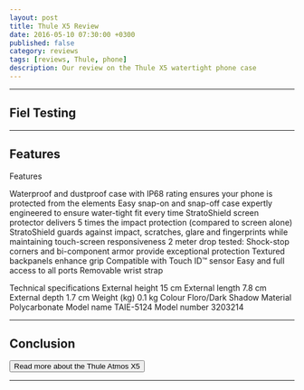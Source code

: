 ```yaml
---
layout: post
title: Thule X5 Review
date: 2016-05-10 07:30:00 +0300
published: false
category: reviews
tags: [reviews, Thule, phone]
description: Our review on the Thule X5 watertight phone case
---
```


---

## Fiel Testing

---

## Features

Features

Waterproof and dustproof case with IP68 rating ensures your phone is protected from the elements
Easy snap-on and snap-off case expertly engineered to ensure water-tight fit every time
StratoShield screen protector delivers 5 times the impact protection (compared to screen alone)
StratoShield guards against impact, scratches, glare and fingerprints while maintaining touch-screen responsiveness
2 meter drop tested: Shock-stop corners and bi-component armor provide exceptional protection
Textured backpanels enhance grip
Compatible with Touch ID™ sensor
Easy and full access to all ports
Removable wrist strap


Technical specifications
External height	15 cm
External length	7.8 cm
External depth	1.7 cm
Weight (kg)	0.1 kg
Colour	Floro/Dark Shadow
Material	Polycarbonate
Model name	TAIE-5124
Model number	3203214

---

## Conclusion


<a href="http://amzn.to/21q2eGI"><button type="button" class="btn btn-danger">Read more about the Thule Atmos X5</button></a>

---

<script type="text/javascript">
amzn_assoc_placement = "adunit0";
amzn_assoc_search_bar = "false";
amzn_assoc_tracking_id = "hikeve-20";
amzn_assoc_search_bar_position = "top";
amzn_assoc_ad_mode = "search";
amzn_assoc_ad_type = "smart";
amzn_assoc_marketplace = "amazon";
amzn_assoc_region = "US";
amzn_assoc_title = "Thule Atmos X5";
amzn_assoc_default_search_phrase = "thule atmos x5";
amzn_assoc_default_category = "All";
amzn_assoc_linkid = "d6fd3ed4bc9d6548d1028880155aeb04";
</script>
<script src="//z-na.amazon-adsystem.com/widgets/onejs?MarketPlace=US"></script>
